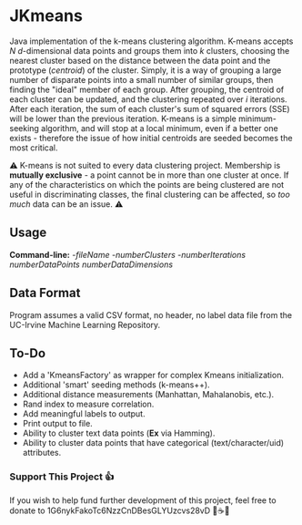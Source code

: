 # JKmeans
Java implementation of the k-means clustering algorithm. K-means accepts *N* *d*-dimensional data points and groups them into *k* clusters, choosing the nearest cluster based on the distance between the data point and the prototype (*centroid*) of the cluster. Simply, it is a way of grouping a large number of disparate points into a small number of similar groups, then finding the "ideal" member of each group. After grouping, the centroid of each cluster can be updated, and the clustering repeated over *i* iterations. After each iteration, the sum of each cluster's sum of squared errors (SSE) will be lower than the previous iteration. K-means is a simple minimum-seeking algorithm, and will stop at a local minimum, even if a better one exists - therefore the issue of how initial centroids are seeded becomes the most critical.

:warning: K-means is not suited to every data clustering project. Membership is **mutually exclusive** - a point cannot be in more than one cluster at once. If any of the characteristics on which the points are being clustered are not useful in discriminating classes, the final clustering can be affected, so *too much* data can be an issue. :warning:

## Usage
**Command-line:** *-fileName* *-numberClusters* *-numberIterations* *numberDataPoints* *numberDataDimensions*

## Data Format
Program assumes a valid CSV format, no header, no label data file from the UC-Irvine Machine Learning Repository.

## To-Do
- Add a 'KmeansFactory' as wrapper for complex Kmeans initialization.
- Additional 'smart' seeding methods (k-means++).
- Additional distance measurements (Manhattan, Mahalanobis, etc.).
- Rand index to measure correlation.
- Add meaningful labels to output.
- Print output to file.
- Ability to cluster text data points (**Ex** via Hamming).
- Ability to cluster data points that have categorical (text/character/uid) attributes.

### Support This Project :+1:
If you wish to help fund further development of this project, feel free to donate to 1G6nykFakoTc6NzzCnDBesGLYUzcvs28vD :tea::coffee::beer: